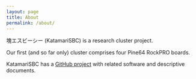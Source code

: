 ```yaml
---
layout: page
title: About
permalink: /about/
---
```


塊エスビーシー (KatamariSBC) is a research cluster project.

Our first (and so far only) cluster comprises four Pine64 RockPRO boards.

KatamariSBC has a [GitHub project](https://github.com/jfemory/KatamariSBC) with related software and descriptive documents.
